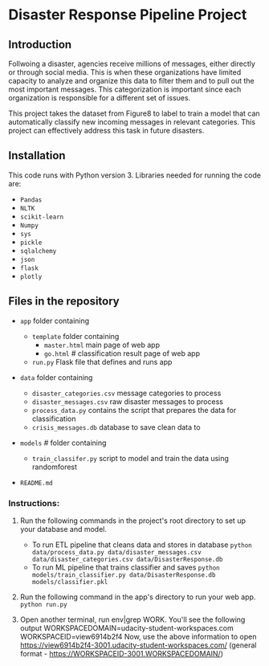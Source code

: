 # Disaster Response Pipeline Project

## Introduction
Follwoing a disaster, agencies receive millions of messages, either directly or through social media. This is when these organizations have limited capacity to analyze and organize this data to filter them and to pull out the most important messages. This categorization is important since each organization is responsible for a different set of issues. 

This project takes the dataset from Figure8 to label to train a model that can automatically classify new incoming messages
in relevant categories. This project can effectively address this task in future disasters. 

## Installation
This code runs with Python version 3. Libraries needed for running the code are:

* `Pandas`
* `NLTK`
* `scikit-learn`
* `Numpy`
* `sys`
* `pickle`
* `sqlalchemy`
* `json`
* `flask`
* `plotly`

## Files in the repository
* `app` folder containing 
    * `template` folder containing
        * `master.html` main page of web app
        * `go.html` # classification result page of web app
    * `run.py` Flask file that defines and runs app
* `data` folder containing 
    * `disaster_categories.csv` message categories to process
    * `disaster_messages.csv` raw disaster messages to process
    * `process_data.py` contains the script that prepares the data for classification
    * `crisis_messages.db` database to save clean data to
* `models` # folder containing 
    * `train_classifer.py` script to model and train the data using randomforest

* `README.md`


### Instructions:
1. Run the following commands in the project's root directory to set up your database and model.

    - To run ETL pipeline that cleans data and stores in database
        `python data/process_data.py data/disaster_messages.csv data/disaster_categories.csv data/DisasterResponse.db`
    - To run ML pipeline that trains classifier and saves
        `python models/train_classifier.py data/DisasterResponse.db models/classifier.pkl`

2. Run the following command in the app's directory to run your web app.
    `python run.py`

3. Open another terminal, run env|grep WORK. You'll see the following output WORKSPACEDOMAIN=udacity-student-workspaces.com WORKSPACEID=view6914b2f4 Now, use the above information to open https://view6914b2f4-3001.udacity-student-workspaces.com/ (general format - https://WORKSPACEID-3001.WORKSPACEDOMAIN/)
